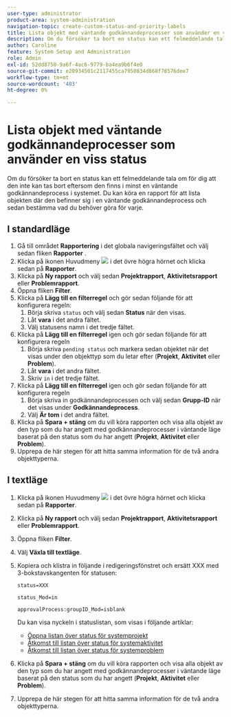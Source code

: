 ```yaml
---
user-type: administrator
product-area: system-administration
navigation-topic: create-custom-status-and-priority-labels
title: Lista objekt med väntande godkännandeprocesser som använder en viss status
description: Om du försöker ta bort en status kan ett felmeddelande tala om för dig att den inte kan tas bort eftersom den används i väntande godkännandeprocesser för objekt i systemet. Om du vill hitta och granska objekten för att bestämma vad du behöver göra kan du köra en rapport som listar dem.
author: Caroline
feature: System Setup and Administration
role: Admin
exl-id: 52dd8750-9a6f-4ac6-9779-ba4ea9b6f4e0
source-git-commit: e20934501c2117455ca7950834d868f78576dee7
workflow-type: tm+mt
source-wordcount: '483'
ht-degree: 0%

---
```


# Lista objekt med väntande godkännandeprocesser som använder en viss status

Om du försöker ta bort en status kan ett felmeddelande tala om för dig att den inte kan tas bort eftersom den finns i minst en väntande godkännandeprocess i systemet. Du kan köra en rapport för att lista objekten där den befinner sig i en väntande godkännandeprocess och sedan bestämma vad du behöver göra för varje.

## I standardläge

1. Gå till området **Rapportering** i det globala navigeringsfältet och välj sedan fliken **Rapporter** .
1. Klicka på ikonen Huvudmeny ![](assets/main-menu-icon.png) i det övre högra hörnet och klicka sedan på **Rapporter**.
1. Klicka på **Ny rapport** och välj sedan **Projektrapport**, **Aktivitetsrapport** eller **Problemrapport**.
1. Öppna fliken **Filter**.
1. Klicka på **Lägg till en filterregel** och gör sedan följande för att konfigurera regeln:
   1. Börja skriva `status` och välj sedan **Status** när den visas.
   1. Låt **vara** i det andra fältet.
   1. Välj statusens namn i det tredje fältet.
1. Klicka på **Lägg till en filterregel** igen och gör sedan följande för att konfigurera regeln
   1. Börja skriva `pending status` och markera sedan objektet när det visas under den objekttyp som du letar efter (**Projekt**, **Aktivitet** eller **Problem**).
   1. Låt **vara** i det andra fältet.
   1. Skriv `in` i det tredje fältet.
1. Klicka på **Lägg till en filterregel** igen och gör sedan följande för att konfigurera regeln
   1. Börja skriva in godkännandeprocessen och välj sedan **Grupp-ID** när det visas under **Godkännandeprocess**.
   1. Välj **Är tom** i det andra fältet.
1. Klicka på **Spara + stäng** om du vill köra rapporten och visa alla objekt av den typ som du har angett med godkännandeprocesser i väntande läge baserat på den status som du har angett (**Projekt**, **Aktivitet** eller **Problem**).
1. Upprepa de här stegen för att hitta samma information för de två andra objekttyperna.


## I textläge

1. Klicka på ikonen Huvudmeny ![](assets/main-menu-icon.png) i det övre högra hörnet och klicka sedan på **Rapporter**.
1. Klicka på **Ny rapport** och välj sedan **Projektrapport**, **Aktivitetsrapport** eller **Problemrapport**.
1. Öppna fliken **Filter**.
1. Välj **Växla till textläge**.
1. Kopiera och klistra in följande i redigeringsfönstret och ersätt XXX med 3-bokstavskangenten för statusen:

   `status=XXX`

   `status_Mod=in`

   `approvalProcess:groupID_Mod=isblank`

   Du kan visa nyckeln i statuslistan, som visas i följande artiklar:
   * [Öppna listan över status för systemprojekt](project-statuses.md)
   * [Åtkomst till listan över status för systemaktivitet](task-statuses.md)
   * [Åtkomst till listan över status för systemproblem](issue-statuses.md)

1. Klicka på **Spara + stäng** om du vill köra rapporten och visa alla objekt av den typ som du har angett med godkännandeprocesser i väntande läge baserat på den status som du har angett (**Projekt**, **Aktivitet** eller **Problem**).
1. Upprepa de här stegen för att hitta samma information för de två andra objekttyperna.
